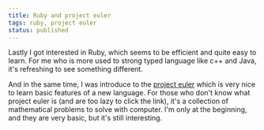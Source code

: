```yaml
---
title: Ruby and project euler
tags: ruby, project euler
status: published
---
```


Lastly I got interested in Ruby, which seems to be efficient and quite easy to learn. For me who is more used to strong typed language like c++ and Java, it's refreshing to see something different.

And in the same time, I was introduce to the <a href="http://projecteuler.net/">project euler</a> which is very nice to learn basic features of a new language. For those who don't know what project euler is (and are too lazy to click the link), it's a collection of mathematical problems to solve with computer. I'm only at the beginning, and they are very basic, but it's still interesting.
